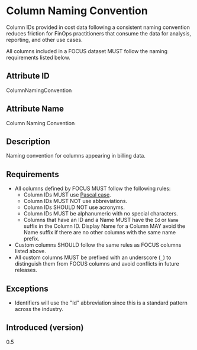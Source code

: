 # Column Naming Convention

Column IDs provided in cost data following a consistent naming convention reduces friction for FinOps practitioners
that consume the data for analysis, reporting, and other use cases.

All columns included in a FOCUS dataset MUST follow the naming requirements listed below.

## Attribute ID

ColumnNamingConvention

## Attribute Name

Column Naming Convention

## Description

Naming convention for columns appearing in billing data.

## Requirements

- All columns defined by FOCUS MUST follow the following rules:
  - Column IDs MUST use [Pascal case](https://techterms.com/definition/pascalcase).
  - Column IDs MUST NOT use abbreviations.
  - Column IDs SHOULD NOT use acronyms.
  - Column IDs MUST be alphanumeric with no special characters.
  - Columns that have an ID and a Name MUST have the `Id` or `Name` suffix in the Column ID. Display Name for a Column MAY avoid the Name suffix if there are no other columns with the same name prefix.
- Custom columns SHOULD follow the same rules as FOCUS columns listed above.
- All custom columns MUST be prefixed with an underscore (`_`) to distinguish them from FOCUS columns and avoid conflicts in future releases.

## Exceptions

- Identifiers will use the "Id" abbreviation since this is a standard pattern across the industry.

## Introduced (version)

0.5
